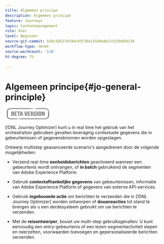 ```yaml
---
title: Algemeen principe
description: Algemeen principe
feature: Journeys
topic: Contentmanagement
role: User
level: Beginner
source-git-commit: b58c5b527e594c03f3b415549e6b7cd15b050139
workflow-type: tm+mt
source-wordcount: '118'
ht-degree: 7%

---
```


# Algemeen principe{#jo-general-principle}

![](../assets/do-not-localize/badge.png)

[!DNL Journey Optimizer] kunt u in real time het gebruik van het orchestration gebruiken gevallen leveraging contextuele gegevens die in gebeurtenissen of gegevensbronnen worden opgeslagen.

Ontwerp multistep geavanceerde scenario&#39;s aangedreven door de volgende mogelijkheden:

* Verzend real-time **eenheidsberichten** geactiveerd wanneer een gebeurtenis wordt ontvangen, of **in batch** gebruikend de segmenten van Adobe Experience Platform.

* Gebruik **contextafhankelijke gegevens** van gebeurtenissen, informatie van Adobe Experience Platform of gegevens van externe API-services.

* Gebruik **ingebouwde actie** om berichten te verzenden die in [!DNL Journey Optimizer] worden ontworpen of **douaneacties** tot stand te brengen als u een derdesysteem gebruikt om uw berichten te verzenden.

* Met de **reisontwerper**, bouwt uw multi-step gebruiksgevallen: U kunt eenvoudig een entry-gebeurtenis of een lezen-segmentactiviteit slepen en neerzetten, voorwaarden toevoegen en gepersonaliseerde berichten verzenden.
